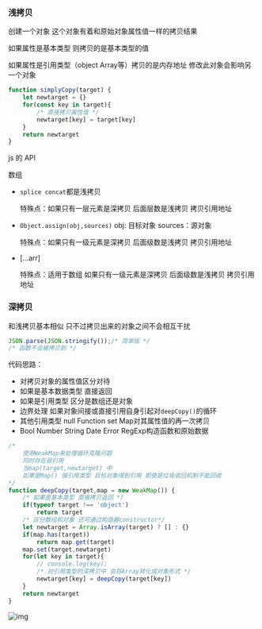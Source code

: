 ### 浅拷贝

创建一个对象 这个对象有着和原始对象属性值一样的拷贝结果

如果属性是基本类型 则拷贝的是基本类型的值

如果属性是引用类型（object Array等）拷贝的是内存地址 修改此对象会影响另一个对象

```javascript
function simplyCopy(target) {  
    let newtarget = {}
    for(const key in target){
        /* 直接拷贝属性值 */
        newtarget[key] = target[key]
    }
    return newtarget
}
```

js 的 API

数组

- `splice concat`都是浅拷贝 

  特殊点：如果只有一层元素是深拷贝 后面层数是浅拷贝 拷贝引用地址

- `Object.assign(obj,sources)`  obj: 目标对象 sources：源对象

  特殊点：如果只有一级元素是深拷贝 后面级数是浅拷贝 拷贝引用地址

- [...arr]

  特殊点：适用于数组 如果只有一级元素是深拷贝 后面级数是浅拷贝 拷贝引用地址

### 深拷贝

和浅拷贝基本相似 只不过拷贝出来的对象之间不会相互干扰 

```javascript
JSON.parse(JSON.stringify());/* 简单版 */
/* 函数不会被拷贝到 */ 
```

代码思路：

- 对拷贝对象的属性值区分对待
- 如果是基本数据类型 直接返回
- 如果是引用类型 区分是数组还是对象
- 边界处理 如果对象间接或直接引用自身引起对`deepCopy()`的循环
- 其他引用类型 null Function set Map对其属性值的再一次拷贝
- Bool Number String Date Error RegExp构造函数和原始数据

```javascript
/* 
    使用WeakMap来处理循环克隆问题
    同时存在弱引用 
    当map(target,newtarget) 中
    如果是Map() 强引用类型 目标对象得到引用 即使是垃圾收回机制不能回收
*/
function deepCopy(target,map = new WeakMap()) {  
    /* 如果是基本类型 直接拷贝返回 */
    if(typeof target !== 'object')
        return target
    /* 区分数组和对象 还可通过构造器constructor*/
    let newtarget = Array.isArray(target) ? [] : {}
    if(map.has(target))
        return map.get(target)
    map.set(target,newtarget)
    for(let key in target){
        // console.log(key);
        /* 对引用类型的深拷贝中 会将Array转化成对象形式 */
        newtarget[key] = deepCopy(target[key])
    }
    return newtarget
}
```

![img](https://p6-juejin.byteimg.com/tos-cn-i-k3u1fbpfcp/16d3311286144fceaa085bf2f3f8cb7a~tplv-k3u1fbpfcp-zoom-1.awebp)
